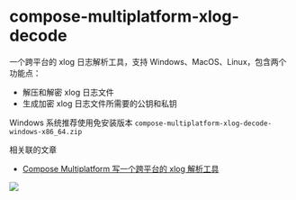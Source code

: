 # compose-multiplatform-xlog-decode

一个跨平台的 xlog 日志解析工具，支持 Windows、MacOS、Linux，包含两个功能点：

- 解压和解密 xlog 日志文件
- 生成加密 xlog 日志文件所需要的公钥和私钥

Windows 系统推荐使用免安装版本 `compose-multiplatform-xlog-decode-windows-x86_64.zip`

相关联的文章

- [Compose Multiplatform 写一个跨平台的 xlog 解析工具](https://juejin.cn/post/7378452954221084682)

![](https://github.com/user-attachments/assets/bfea1292-ace1-4d7e-8c52-8d66532b0a39)